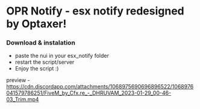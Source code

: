 # OPR Notify - esx notify redesigned by Optaxer!


### Download & instalation
- paste the nui in your esx_notify folder
- restart the script/server
- Enjoy the script :)

preview - https://cdn.discordapp.com/attachments/1068975690696896522/1068976041579786251/FiveM_by_Cfx.re_-_DHRUVAM_2023-01-29_00-46-03_Trim.mp4